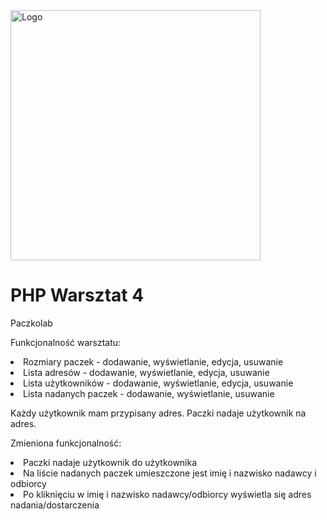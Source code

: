 <img alt="Logo" src="http://coderslab.pl/svg/logo-coderslab.svg" width="400">

# PHP Warsztat 4
Paczkolab

Funkcjonalność warsztatu:
<li>Rozmiary paczek - dodawanie, wyświetlanie, edycja, usuwanie</li>
<li>Lista adresów - dodawanie, wyświetlanie, edycja, usuwanie</li>
<li>Lista użytkowników - dodawanie, wyświetlanie, edycja, usuwanie</li>
<li>Lista nadanych paczek - dodawanie, wyświetlanie, usuwanie</li>

Każdy użytkownik mam przypisany adres.
Paczki nadaje użytkownik na adres.

Zmieniona funkcjonalność:
<li>Paczki nadaje użytkownik do użytkownika</li>
<li>Na liście nadanych paczek umieszczone jest imię i nazwisko nadawcy i odbiorcy</li>
<li>Po kliknięciu w imię i nazwisko nadawcy/odbiorcy wyświetla się adres nadania/dostarczenia</li>

